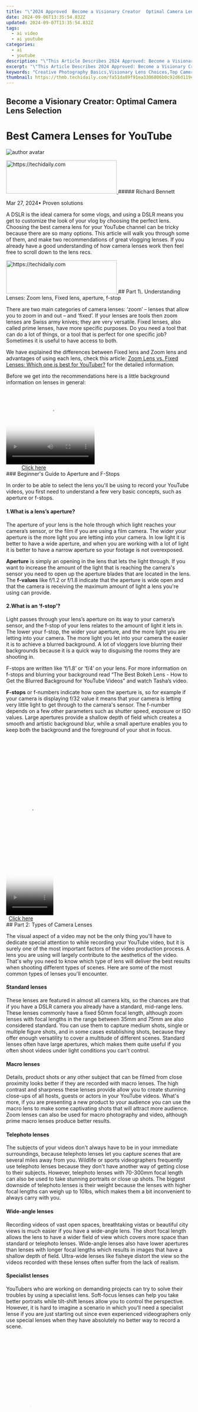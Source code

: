 ```yaml
---
title: "\"2024 Approved  Become a Visionary Creator  Optimal Camera Lens Selection\""
date: 2024-09-06T13:35:54.832Z
updated: 2024-09-07T13:35:54.832Z
tags:
  - ai video
  - ai youtube
categories:
  - ai
  - youtube
description: "\"This Article Describes 2024 Approved: Become a Visionary Creator: Optimal Camera Lens Selection\""
excerpt: "\"This Article Describes 2024 Approved: Become a Visionary Creator: Optimal Camera Lens Selection\""
keywords: "Creative Photography Basics,Visionary Lens Choices,Top Camera Accessories,Perfect Photo Techniques,Professional Photographer Tools,Optimal Image Quality,Premium Lenses Selection"
thumbnail: https://thmb.techidaily.com/fa51da89f91ea3306806b0c92d6d119cfa0eae393a63e41c230a883a3e7c64cd.jpg
---
```


## Become a Visionary Creator: Optimal Camera Lens Selection

# Best Camera Lenses for YouTube

![author avatar](https://images.wondershare.com/filmora/article-images/richard-bennett.jpg)

<!-- affiliate ads begin -->
<a href="https://aidotcom.pxf.io/c/5597632/2129042/19576" target="_top" id="2129042">
  <img src="//a.impactradius-go.com/display-ad/19576-2129042" border="0" alt="https://techidaily.com" width="300" height="90"/>
</a>
<img height="0" width="0" src="https://aidotcom.pxf.io/i/5597632/2129042/19576" style="position:absolute;visibility:hidden;" border="0" />
<!-- affiliate ads end -->
##### Richard Bennett

 Mar 27, 2024• Proven solutions

A DSLR is the ideal camera for some vlogs, and using a DSLR means you get to customize the look of your vlog by choosing the perfect lens. Choosing the best camera lens for your YouTube channel can be tricky because there are so many options. This article will walk you through some of them, and make two recommendations of great vlogging lenses. If you already have a good understanding of how camera lenses work then feel free to scroll down to the lens recs.

<!-- affiliate ads begin -->
<a href="https://appsumo.8odi.net/c/5597632/2137393/7443" target="_top" id="2137393">
  <img src="//a.impactradius-go.com/display-ad/7443-2137393" border="0" alt="https://techidaily.com" width="300" height="90"/>
</a>
<img height="0" width="0" src="https://appsumo.8odi.net/i/5597632/2137393/7443" style="position:absolute;visibility:hidden;" border="0" />
<!-- affiliate ads end -->
## Part 1\. Understanding Lenses: Zoom lens, Fixed lens, aperture, f-stop

There are two main categories of camera lenses: ‘zoom’ – lenses that allow you to zoom in and out – and ‘fixed’. If your lenses are tools then zoom lenses are Swiss army knives; they are very versatile. Fixed lenses, also called prime lenses, have more specific purposes. Do you need a tool that can do a lot of things, or a tool that is perfect for one specific job? Sometimes it is useful to have access to both.

We have explained the differences between Fixed lens and Zoom lens and advantages of using each lens, check this article: [Zoom Lens vs. Fixed Lenses: Which one is best for YouTuber?](https://tools.techidaily.com/wondershare/filmora/download/) for the detailed information.

Before we get into the recommendations here is a little background information on lenses in general:

<!-- affiliate ads begin -->
<span id="1328679">
					<video width="240" height="200" style="cursor:pointer"
           poster="//a.impactradius-go.com/display-clicktoplayimage/1328679.png"
           onclick="if(!this.playClicked){this.play();this.setAttribute('controls',true);this.playClicked=true;}">
	   <source src="//a.impactradius-go.com/display-ad/15852-1328679">
	   <img src="//a.impactradius-go.com/display-clicktoplayimage/1328679.png" style="border: none; height: 100%; width: 100%; object-fit: contain">
	</video>
	<div style="width:150px;text-align:center"><a href="javascript:window.open(decodeURIComponent('https%3A%2F%2Fthefitville.pxf.io%2Fc%2F5597632%2F1328679%2F15852'), '_blank');void(0);">Click here</a></div>
</span>
<img height="0" width="0" src="https://imp.pxf.io/i/5597632/1328679/15852" style="position:absolute;visibility:hidden;" border="0" />
<!-- affiliate ads end -->
### Beginner's Guide to Aperture and F-Stops

In order to be able to select the lens you'll be using to record your YouTube videos, you first need to understand a few very basic concepts, such as aperture or f-stops.

#### 1.What is a lens’s aperture?

The aperture of your lens is the hole through which light reaches your camera’s sensor, or the film if you are using a film camera. The wider your aperture is the more light you are letting into your camera. In low light it is better to have a wide aperture, and when you are working with a lot of light it is better to have a narrow aperture so your footage is not overexposed.

**Aperture** is simply an opening in the lens that lets the light through. If you want to increase the amount of the light that is reaching the camera's sensor you need to open up the aperture blades that are located in the lens. The **f-values** like f/1.2 or f/1.8 indicate that the aperture is wide open and that the camera is receiving the maximum amount of light a lens you're using can provide.

#### 2.What is an ‘f-stop’?

Light passes through your lens’s aperture on its way to your camera’s sensor, and the f-stop of your lens relates to the amount of light it lets in. The lower your f-stop, the wider your aperture, and the more light you are letting into your camera. The more light you let into your camera the easier it is to achieve a blurred background. A lot of vloggers love blurring their backgrounds because it is a quick way to disguising the rooms they are shooting in.

F-stops are written like ‘f/1.8’ or ‘f/4’ on your lens. For more information on f-stops and blurring your background read “The Best Bokeh Lens - How to Get the Blurred Background for YouTube Videos” and watch Tasha’s video.

**F-stops** or f-numbers indicate how open the aperture is, so for example if your camera is displaying f/32 value it means that your camera is letting very little light to get through to the camera's sensor. The f-number depends on a few other parameters such as shutter speed, exposure or ISO values. Large apertures provide a shallow depth of field which creates a smooth and artistic background blur, while a small aperture enables you to keep both the background and the foreground of your shot in focus.

<!-- affiliate ads begin -->
<span id="1977004">
					<video width="128" height="480" style="cursor:pointer"
           poster="//a.impactradius-go.com/display-clicktoplayimage/1977004.png"
           onclick="if(!this.playClicked){this.play();this.setAttribute('controls',true);this.playClicked=true;}">
	   <source src="//a.impactradius-go.com/display-ad/22993-1977004">
	   <img src="//a.impactradius-go.com/display-clicktoplayimage/1977004.png" style="border: none; height: 100%; width: 100%; object-fit: contain">
	</video>
	<div style="width:80px;text-align:center"><a href="javascript:window.open(decodeURIComponent('https%3A%2F%2Fhomestyler.sjv.io%2Fc%2F5597632%2F1977004%2F22993'), '_blank');void(0);">Click here</a></div>
</span>
<img height="0" width="0" src="https://imp.pxf.io/i/5597632/1977004/22993" style="position:absolute;visibility:hidden;" border="0" />
<!-- affiliate ads end -->
## Part 2: Types of Camera Lenses

The visual aspect of a video may not be the only thing you'll have to dedicate special attention to while recording your YouTube video, but it is surely one of the most important factors of the video production process. A lens you are using will largely contribute to the aesthetics of the video. That's why you need to know which type of lens will deliver the best results when shooting different types of scenes. Here are some of the most common types of lenses you'll encounter.

#### Standard lenses

These lenses are featured in almost all camera kits, so the chances are that if you have a DSLR camera you already have a standard, mid-range lens. These lenses commonly have a fixed 50mm focal length, although zoom lenses with focal lengths in the range between 35mm and 75mm are also considered standard. You can use them to capture medium shots, single or multiple figure shots, and in some cases establishing shots, because they offer enough versatility to cover a multitude of different scenes. Standard lenses often have large apertures, which makes them quite useful if you often shoot videos under light conditions you can't control.

#### Macro lenses

Details, product shots or any other subject that can be filmed from close proximity looks better if they are recorded with macro lenses. The high contrast and sharpness these lenses provide allow you to create stunning close-ups of all hosts, guests or actors in your YouTube videos. What's more, if you are presenting a new product to your audience you can use the macro lens to make some captivating shots that will attract more audience. Zoom lenses can also be used for macro photography and video, although prime macro lenses produce better results.

#### Telephoto lenses

The subjects of your videos don't always have to be in your immediate surroundings, because telephoto lenses let you capture scenes that are several miles away from you. Wildlife or sports videographers frequently use telephoto lenses because they don't have another way of getting close to their subjects. However, telephoto lenses with 70-300mm focal length can also be used to take stunning portraits or close up shots. The biggest downside of telephoto lenses is their weight because the lenses with higher focal lengths can weigh up to 10lbs, which makes them a bit inconvenient to always carry with you.

#### Wide-angle lenses

Recording videos of vast open spaces, breathtaking vistas or beautiful city views is much easier if you have a wide-angle lens. The short focal length allows the lens to have a wider field of view which covers more space than standard or telephoto lenses. Wide-angle lenses also have lower apertures than lenses with longer focal lengths which results in images that have a shallow depth of field. Ultra-wide lenses like fisheye distort the view so the videos recorded with these lenses often suffer from the lack of realism.

#### Specialist lenses

YouTubers who are working on demanding projects can try to solve their troubles by using a specialist lens. Soft-focus lenses can help you take better portraits while tilt-shift lenses allow you to control the perspective. However, it is hard to imagine a scenario in which you'll need a specialist lense if you are just starting out since even experienced videographers only use special lenses when they have absolutely no better way to record a scene.

<!-- affiliate ads begin -->
<span id="1975658">
					<video width="128" height="480" style="cursor:pointer"
           poster="//a.impactradius-go.com/display-clicktoplayimage/1975658.png"
           onclick="if(!this.playClicked){this.play();this.setAttribute('controls',true);this.playClicked=true;}">
	   <source src="//a.impactradius-go.com/display-ad/22993-1975658">
	   <img src="//a.impactradius-go.com/display-clicktoplayimage/1975658.png" style="border: none; height: 100%; width: 100%; object-fit: contain">
	</video>
	<div style="width:80px;text-align:center"><a href="javascript:window.open(decodeURIComponent('https%3A%2F%2Fhomestyler.sjv.io%2Fc%2F5597632%2F1975658%2F22993'), '_blank');void(0);">Click here</a></div>
</span>
<img height="0" width="0" src="https://imp.pxf.io/i/5597632/1975658/22993" style="position:absolute;visibility:hidden;" border="0" />
<!-- affiliate ads end -->
## Part 3: Recommended Best Camera Lenses for Shooting YouTube Videos

Here are a couple great lenses that might be good fits for you and your YouTube channel. The thing that makes them both ideal for vlogging is that they have low enough f-stops to blur out your background.

| Camera Lens                                  | **Type**      | **Price** | **Aperture** | **Focal Length** |
| -------------------------------------------- | ------------- | --------- | ------------ | ---------------- |
| **Canon EF-S 10-18mm f/4.5-5.6 IS STM Lens** | Wide angle    | $279      | f/4.5-5.6    | 10 -18mm         |
| **Rokinon 8mm f/3.5**                        | Fisheye       | $249      | f/3.5        | 8mm              |
| **Canon 50mm f/1.8 STM Lens**                | Prime         | $125      | f/1.8        | 50mm             |
| **Canon EF 135mm f/2L USM Lens**             | Telephoto     | $999      | f/2          | 135mm            |
| **Tamron SP AF 17-50mm f/2.8**               | Standard Zoom | $299      | f/2.8        | 17 -50mm         |
| **Sony 30mm f/3.5 Macro**                    | Macro         | $278      | f/3.5        | 30mm             |

#### 1.[Canon EF-S 10-18mm f/4.5-5.6 IS STM Lens](https://www.amazon.com/Canon-EF-S-10-18mm-4-5-5-6-Lens/dp/B00K899B9Y/ref=as%5Fli%5Fss%5Ftl?ie=UTF8&qid=1439039090&sr=8-1&keywords=Canon+10-18mm+f/4.5-5.6&linkCode=sl1&tag=omnideals-20&linkId=81cf63202a546809712746fdac765188&linkCode=w61&imprToken=ZJIXM-O6nkoYz.L)

Canon released this lens in 2014 and shortly after it has gained the reputation of one of the most reliable wide to **ultra-wide lenses** for Canon cameras. Like most STM lenses, it offers incredibly **fast autofocus technology** that makes it a great choice for fast-paced action videos. The lens is equipped with an **image stabilization system** which guarantees that your videos are going to remain **sharp** even if the camera wasn't perfectly still while you were recording. Somewhat smaller aperture range makes this lens **poor choice for low light scenes**, although you can get decent results if you manage to keep the camera still.

#### 2. [Rokinon 8mm Ultra Wide f/3.5 Fisheye Lens](https://www.amazon.com/Rokinon-Fisheye-Aperture-Exposure-AE8M-N/dp/B006O7158O/ref=as%5Fli%5Fss%5Ftl?ie=UTF8&qid=1439039440&sr=8-2&keywords=Rokinon+8mm+f/3.5+Lens&linkCode=sl1&tag=omnideals-20&linkId=49cad7e243ca97acbda08212482dcbe5&linkCode=w61&imprToken=ZJIXM-O)

**Outdoor videos** look much cooler when they are recorded with a **wide-angle lens** because the wider field of view enables you to capture more space in a shot. **Fisheye lenses** were made popular by GoPro cameras because they make the videos look more fun while producing high image quality. Rokinon 8mm lens allows you to **adjust focus and aperture manually** so you can fine-tune your shot before hitting the record button. To make things even better this model is **compatible with a wide range of cameras including Pentax, Canon or Nikon DSLRs.** It has a relatively **fast aperture** that enables it to deliver **solid performances under low light conditions**.

#### 3.[Canon EF 50mm f/1.8 STM Lens](https://www.amazon.com/Canon-50mm-1-8-STM-Lens/dp/B00X8MRBCW/ref=as%5Fli%5Fss%5Ftl?ie=UTF8&qid=1438974280&sr=8-1&keywords=Canon+50+mm&linkCode=sl1&tag=omnideals-20&linkId=cd09588b67ac10e4e960ea45c87b3f06&linkCode=w61&imprToken=ZJIXM-O6nkoYz.LvcTeAiw&slotNum=4)

![camera lens](https://images.wondershare.com/filmora/article-images/camera-lens-rec01.JPG)

The EF 50mm is a fixed lens with an f-stop of 1.8, which means it is great for blurring your background and performs well even in poorer lighting conditions. This is a really great lens for an opinion or beauty vlog, where you do not need to move around. You can stay put right where the focus is sharpest and stand out by blurring everything behind you. If you tend to reuse the same sets then you do not really need a zoom feature. If your shooting conditions rarely change then it is just as easy to use a reliable fixed lens like the EF 50mm since you will not need to be rethinking your set up and adjusting.

If you are looking for an inexpensive prime lens that lets you create sharp videos with shallow depth of field, you should look no further. This model is one of three Canon's 50mm prime lenses, although the [50mm f/1.4 USM](https://www.amazon.com/Canon-Standard-Medium-Telephoto-Cameras/dp/B00009XVCZ/ref=as%5Fli%5Fss%5Ftl?ie=UTF8&qid=1438974280&sr=8-3&keywords=Canon+50+mm&linkCode=sl1&tag=omnideals-20&linkId=11bff1019e73f0462c30a04e98d4874f&linkCode=w61&imprToken=ZJIXM-O6nkoYz.LvcTe) and [50mm f/1.2 'L' USM](https://www.amazon.com/Canon-50mm-Lens-Digital-Cameras/dp/B000I1YIDQ/ref=as%5Fli%5Fss%5Ftl?ie=UTF8&qid=1438974280&sr=8-4&keywords=Canon+50+mm&linkCode=sl1&tag=omnideals-20&linkId=d77bb813550f12e8aa72c8738dfaad81&linkCode=w61&imprToken=ZJIXM-O6nkoYz.LvcTeAiw&slot) models are much more expensive. You can use it to record a lot of different types of YouTube videos, like product reviews or makeup tutorials. The 50 mm f/1.8 STM lens doesn't have image stabilization technology so you should try to be as still as you can possibly be when shooting handheld videos in order to avoid recording footage that has a lot of camera shakes.

#### 4.[Canon EF 135mm f/2L USM Lens](https://www.amazon.com/Canon-135mm-USM-Lens-Cameras/dp/B000053HC5/ref=as%5Fli%5Fss%5Ftl?ie=UTF8&qid=1439038618&sr=8-1&keywords=Canon+EF+135mm+f/2+L+USM+Lens&linkCode=sl1&tag=omnideals-20&linkId=3ef39fe6c476b0dab7cf573810e16103&linkCode=w61&imprToken=ZJIXM-O6nkoY)

Recording **moving objects** from a distance requires you to have a lens that allows you to smoothly track their movements while keeping the subject in focus. The Canon EF 135mm f2/L USM lens is perhaps one of the best telephoto lenses on the market because it uses L glass that is widely accepted as the best in the industry. The Canon's telephoto lens is compatible with ASP-C and Full Frame EF mount cameras. Keep in mind that this is also a prime lens and you can't increase or decrease its focal length, but even so, it is a perfect choice for documentary-style videos.

#### 5.[Tamron SP AF 17-50mm f/2.8 XR Di II LD Aspherical (IF) Lens](https://www.amazon.com/Tamron-17-50mm-Aspherical-Canon-Cameras/dp/B000FZ3FY8)

![camera lens rec02](https://images.wondershare.com/filmora/article-images/camera-lens-rec02.JPG)

<!-- affiliate ads begin -->
<a href="https://unicoeye.pxf.io/c/5597632/2121334/18498" target="_top" id="2121334">
  <img src="//a.impactradius-go.com/display-ad/18498-2121334" border="0" alt="https://techidaily.com" width="728" height="90"/>
</a>
<img height="0" width="0" src="https://unicoeye.pxf.io/i/5597632/2121334/18498" style="position:absolute;visibility:hidden;" border="0" />
<!-- affiliate ads end -->
The Tamron's standard zoom lens offers good value at a very reasonable price. The maximum aperture is f/2.8, while the minimum aperture value this lens supports is f/32, which means that its users can easily experiment with different **depths of field.** The lens is **compatible with most Canon cameras** so if you have a camera from another manufacturer you may have to use the lens adapter in order to mount it onto your camera. Like most standard zoom lenses, Tamron SP AF model is **highly versatile** and you can use it to record **a wide range of different scenes**.

A lot of zoom lenses do not have wide enough apertures to create blurred backgrounds, but this Tamron lens is an exception at f/2.8\. This low f-stop also means that it performs better in poor lighting conditions than a lot of other zoom lenses. If your shooting conditions change a lot – if you often change locations, for example – then it will be good to have a sturdy, well-built, zoom lens like the AF 17-mm that can be quickly adapted to new angles and distances.

#### 6.[Sony 30mm f/3.5 Macro](https://www.bhphotovideo.com/c/product/791322-REG/Sony%5FSEL30M35%5F30mm%5Ff%5F3%5F5%5FWide%5FAngle%5FLens.html)

All Sony's APS-C format E mount cameras are compatible with this multi-purpose lens. When mounted the 30mm lens provides a 45mm focal length equivalent, which means that you can use it to take macro shots of products or to record medium or close-up shots. This is a prime lens, so changing the focal length isn't really an option, but the 1:1 life-size magnification, as well as the 0.9-inch working distance, allow you to get close to the subjects in the video. The aperture range is between f/3.5 and f/22 which means that you can choose how shallow the depth of field in your shot should be.

If you are using a 4k camera to shoot your YouTube video, check out [best camera lens for 4k professional production.](https://tools.techidaily.com/wondershare/filmora/download/)

![author avatar](https://images.wondershare.com/filmora/article-images/richard-bennett.jpg)

Richard Bennett

Richard Bennett is a writer and a lover of all things video.

Follow @Richard Bennett


<ins class="adsbygoogle"
     style="display:block"
     data-ad-format="autorelaxed"
     data-ad-client="ca-pub-7571918770474297"
     data-ad-slot="1223367746"></ins>



<ins class="adsbygoogle"
     style="display:block"
     data-ad-client="ca-pub-7571918770474297"
     data-ad-slot="8358498916"
     data-ad-format="auto"
     data-full-width-responsive="true"></ins>

<span class="atpl-alsoreadstyle">Also read:</span>
<div><ul>
<li><a href="https://youtube-sure.techidaily.com/024-approved-accelerate-how-to-swiftly-broadcast-playlists/"><u>[New] 2024 Approved  Accelerate  How To Swiftly Broadcast Playlists</u></a></li>
<li><a href="https://youtube-sure.techidaily.com/024-approved-access-all-subtitles-top-10-free-tools-for-youtube-videos/"><u>[New] 2024 Approved  Access All Subtitles  Top 10 Free Tools for YouTube Videos</u></a></li>
<li><a href="https://youtube-sure.techidaily.com/024-approved-alternative-cinema-highlights-audiences/"><u>[New] 2024 Approved  Alternative Cinema Highlights Audiences</u></a></li>
<li><a href="https://youtube-sure.techidaily.com/024-approved-behind-the-scenes-how-ajey-monetizes-content/"><u>[New] 2024 Approved  Behind the Scenes  How Ajey Monetizes Content</u></a></li>
<li><a href="https://youtube-sure.techidaily.com/024-approved-best-16-youtube-intro-makers-to-bring-you-more-views/"><u>[New] 2024 Approved  Best 16 YouTube Intro Makers to Bring You More Views</u></a></li>
<li><a href="https://youtube-sure.techidaily.com/024-approved-brief-overview-of-the-quickest-chroma-key-tricks/"><u>[New] 2024 Approved  Brief Overview of the Quickest Chroma Key Tricks</u></a></li>
<li><a href="https://youtube-sure.techidaily.com/024-approved-cost-effective-recorder-selections-for-youtube-vloggers/"><u>[New] 2024 Approved  Cost-Effective Recorder Selections for YouTube Vloggers</u></a></li>
<li><a href="https://youtube-sure.techidaily.com/024-approved-digital-broadcast-face-off-facebook-vs-youtube-and-tweetstreams/"><u>[New] 2024 Approved  Digital Broadcast Face-Off  FACEbook Vs. YOUTube & TweetStreams</u></a></li>
<li><a href="https://youtube-sure.techidaily.com/024-approved-direct-access-to-streams-how-to-download-youtube-videos-to-your-ios-device/"><u>[New] 2024 Approved  Direct Access to Streams  How to Download YouTube Videos to Your iOS Device</u></a></li>
<li><a href="https://youtube-sure.techidaily.com/024-approved-discovering-the-top-5-smarter-url-lengtheners-for-youtube/"><u>[New] 2024 Approved  Discovering the Top 5 Smarter URL Lengtheners for YouTube</u></a></li>
<li><a href="https://youtube-sure.techidaily.com/024-approved-earning-excellence-a-guide-to-maximize-money-from-mobile-youtube-viewers/"><u>[New] 2024 Approved  Earning Excellence  A Guide to Maximize Money From Mobile YouTube Viewers</u></a></li>
<li><a href="https://youtube-sure.techidaily.com/024-approved-effective-approach-to-swiftly-eliminate-video-comments/"><u>[New] 2024 Approved  Effective Approach to Swiftly Eliminate Video Comments</u></a></li>
<li><a href="https://youtube-sure.techidaily.com/024-approved-efficient-ad-elimination-select-7-android-adblockers/"><u>[New] 2024 Approved  Efficient Ad Elimination  Select 7 Android AdBlockers</u></a></li>
<li><a href="https://youtube-sure.techidaily.com/024-approved-excellent-screen-grabber-aid-for-youtube-content-creators/"><u>[New] 2024 Approved  Excellent Screen Grabber Aid for YouTube Content Creators</u></a></li>
<li><a href="https://youtube-sure.techidaily.com/024-approved-exclusive-access-prime-video-downloader-picks/"><u>[New] 2024 Approved  Exclusive Access  Prime Video Downloader Picks</u></a></li>
<li><a href="https://youtube-sure.techidaily.com/024-approved-exploring-the-depths-of-asmr-audio-magic/"><u>[New] 2024 Approved  Exploring the Depths of ASMR Audio Magic</u></a></li>
<li><a href="https://youtube-sure.techidaily.com/024-approved-filtering-through-youtube-talks/"><u>[New] 2024 Approved  Filtering Through YouTube Talks</u></a></li>
<li><a href="https://youtube-sure.techidaily.com/024-approved-frame-by-frame-the-smartphone-storytellers-path-to-youtubes-thumbnails/"><u>[New] 2024 Approved  Frame by Frame  The Smartphone Storyteller's Path to YouTubes Thumbnails</u></a></li>
<li><a href="https://youtube-sure.techidaily.com/024-approved-from-playtime-to-peak-time-top-gaming-women-in-the-digital-space/"><u>[New] 2024 Approved  From Playtime to Peak Time  Top Gaming Women in the Digital Space</u></a></li>
<li><a href="https://youtube-sure.techidaily.com/024-approved-from-raw-footage-to-final-cut-youtube-studio-edition/"><u>[New] 2024 Approved  From Raw Footage to Final Cut  YouTube Studio Edition</u></a></li>
<li><a href="https://youtube-sure.techidaily.com/024-approved-guide-eradicating-pending-videos-on-your-youtube-queue/"><u>[New] 2024 Approved  Guide  Eradicating Pending Videos on Your YouTube Queue</u></a></li>
<li><a href="https://youtube-sure.techidaily.com/024-approved-lasting-freedom-how-to-banish-youtube-shorts-permanently/"><u>[New] 2024 Approved  Lasting Freedom  How To Banish YouTube Shorts Permanently</u></a></li>
<li><a href="https://youtube-sure.techidaily.com/024-approved-launching-a-lucrative-channel-youtubes-most-accessible-biz-setups/"><u>[New] 2024 Approved  Launching a Lucrative Channel  YouTube's Most Accessible Biz Setups</u></a></li>
<li><a href="https://youtube-sure.techidaily.com/024-approved-mastering-yt-video-tweaks-with-windows-movie-maker/"><u>[New] 2024 Approved  Mastering YT Video Tweaks with Windows Movie Maker</u></a></li>
<li><a href="https://vp-tips.techidaily.com/new-perfecting-your-shots-top-tripods-for-content-creators/"><u>[New] Perfecting Your Shots  Top Tripods for Content Creators</u></a></li>
<li><a href="https://twitter-videos.techidaily.com/updated-2024-approved-direct-twitter-media-transfer-to-whatsapp/"><u>[Updated] 2024 Approved  Direct Twitter Media Transfer to WhatsApp</u></a></li>
<li><a href="https://facebook-record-videos.techidaily.com/updated-navigating-youtube-success-through-strategic-studio-use/"><u>[Updated] Navigating YouTube Success Through Strategic Studio Use</u></a></li>
<li><a href="https://fox-blue.techidaily.com/2024-approved-ideal-dslrs-for-animation-filmmaking/"><u>2024 Approved  Ideal DSLRs for Animation Filmmaking</u></a></li>
<li><a href="https://twitter-videos.techidaily.com/2024-approved-streamline-screen-scans-your-essential-toolkit-for-vid-saving/"><u>2024 Approved  Streamline Screen Scans  Your Essential Toolkit for Vid Saving</u></a></li>
<li><a href="https://games-able.techidaily.com/50-quick-game-moments-best-20-fun-players-on-smartphones/"><u>50 Quick Game Moments: Best 20 Fun Players on Smartphones</u></a></li>
<li><a href="https://youtube-sure.techidaily.com/-premiere-pro-101-for-youtube-clips-and-edits/"><u>Adobe Premiere Pro 101 for YouTube Clips and Edits</u></a></li>
<li><a href="https://youtube-sure.techidaily.com/-playlists-down-to-youtube-the-5-best-conversion-resources-for-2024/"><u>Bring Playlists Down to YouTube  The 5 Best Conversion Resources for 2024</u></a></li>
<li><a href="https://mondly-stories.techidaily.com/chinese-courtesy-mastering-the-art-of-xiexie/"><u>Chinese Courtesy: Mastering the Art of Xièxiè</u></a></li>
<li><a href="https://youtube-sure.techidaily.com/-cinematic-vision-top-camera-stabilizers-reviewed-for-2024/"><u>Clear Cinematic Vision - Top Camera Stabilizers Reviewed for 2024</u></a></li>
<li><a href="https://youtube-sure.techidaily.com/-crafting-mastering-7-cheeky-content-strategies-for-2024/"><u>Comic Crafting  Mastering 7 Cheeky Content Strategies for 2024</u></a></li>
<li><a href="https://network-issues.techidaily.com/conquering-youtubes-unwanted-green-screen-effects/"><u>Conquering Youtube's Unwanted Green Screen Effects</u></a></li>
<li><a href="https://youtube-sure.techidaily.com/-a-vibrant-youtube-experience-with-tracks-for-2024/"><u>Craft a Vibrant Youtube Experience with Tracks for 2024</u></a></li>
<li><a href="https://youtube-clips.techidaily.com/enhance-youtube-video-speed-fast-render-and-upload-techniques/"><u>Enhance YouTube Video Speed - Fast Render and Upload Techniques</u></a></li>
<li><a href="https://techidaily.com/how-to-perform-hard-reset-on-vivo-y27-5g-drfone-by-drfone-reset-android-reset-android/"><u>How to Perform Hard Reset on Vivo Y27 5G? | Dr.fone</u></a></li>
<li><a href="https://easy-unlock-android.techidaily.com/in-2024-best-nokia-c02-pattern-lock-removal-tools-remove-android-pattern-lock-without-losing-data-by-drfone-android/"><u>In 2024, Best Nokia C02 Pattern Lock Removal Tools Remove Android Pattern Lock Without Losing Data</u></a></li>
<li><a href="https://fox-http.techidaily.com/in-2024-essential-gif-tools-for-x876-owners/"><u>In 2024, Essential GIF Tools for X/8/7/6 Owners</u></a></li>
<li><a href="https://screen-mirror.techidaily.com/in-2024-how-to-screen-mirror-your-apple-iphone-15-plus-display-drfone-by-drfone-ios/"><u>In 2024, How to Screen Mirror your Apple iPhone 15 Plus Display? | Dr.fone</u></a></li>
<li><a href="https://phone-solutions.techidaily.com/in-2024-life360-circle-everything-you-need-to-know-on-oneplus-ace-3-drfone-by-drfone-virtual-android/"><u>In 2024, Life360 Circle Everything You Need to Know On OnePlus Ace 3 | Dr.fone</u></a></li>
<li><a href="https://android-unlock.techidaily.com/in-2024-top-4-sim-location-trackers-to-easily-find-your-lost-huawei-nova-y91-device-by-drfone-android/"><u>In 2024, Top 4 SIM Location Trackers To Easily Find Your Lost Huawei Nova Y91 Device</u></a></li>
<li><a href="https://youtube-sure.techidaily.com/-illegal-to-archive-your-youtube-watch-history-for-2024/"><u>Is It Illegal to Archive Your YouTube Watch History for 2024</u></a></li>
<li><a href="https://windows11.techidaily.com/is-windows-11-running-slow-or-lagging-on-your-computer-7-ways-to-fix-it/"><u>Is Windows 11 Running Slow or Lagging on Your Computer? 7 Ways to Fix It</u></a></li>
<li><a href="https://driver-install.techidaily.com/mastering-windows-startechs-expertise-in-fixing-drivers-7-11/"><u>Mastering Windows: StarTech's Expertise in Fixing Drivers (7-11)</u></a></li>
<li><a href="https://screen-activity-recording.techidaily.com/no-more-troubles-mastering-ipad-video-captures-now/"><u>No More Troubles? Mastering iPad Video Captures Now</u></a></li>
<li><a href="https://extra-approaches.techidaily.com/optimal-assortment-premier-webcam-stabilizers-for-2024/"><u>Optimal Assortment  Premier Webcam Stabilizers for 2024</u></a></li>
<li><a href="https://facebook-video-recording.techidaily.com/pick-your-favorite-top-ios-apps-for-facebook-video-loading-for-2024/"><u>Pick Your Favorite  Top iOS Apps for Facebook Video Loading for 2024</u></a></li>
<li><a href="https://android-pokemon-go.techidaily.com/pokemon-go-no-gps-signal-heres-every-possible-solution-on-itel-p55-5g-drfone-by-drfone-virtual-android/"><u>Pokemon Go No GPS Signal? Heres Every Possible Solution On Itel P55 5G | Dr.fone</u></a></li>
<li><a href="https://youtube-sure.techidaily.com/-sound-alteration-apps-for-vloggers/"><u>Prime Sound Alteration Apps for Vloggers</u></a></li>
<li><a href="https://youtube-sure.techidaily.com/-cut-technique-making-your-vlog-more-engaging/"><u>Quick-Cut Technique  Making Your Vlog More Engaging</u></a></li>
<li><a href="https://youtube-sure.techidaily.com/-fix-valorant-thumbnails-professionally-done-now-for-2024/"><u>Quick-Fix Valorant Thumbnails  Professionally Done Now for 2024</u></a></li>
<li><a href="https://youtube-sure.techidaily.com/0-tools-to-enhance-your-youtube-vocal-recordings/"><u>Top 10 Tools to Enhance Your YouTube Vocal Recordings</u></a></li>
<li><a href="https://win-blog.techidaily.com/troubleshooting-guide-how-to-fix-state-of-decay-2-constant-crashes/"><u>Troubleshooting Guide: How to Fix 'State of Decay 2' Constant Crashes</u></a></li>
</ul></div>
